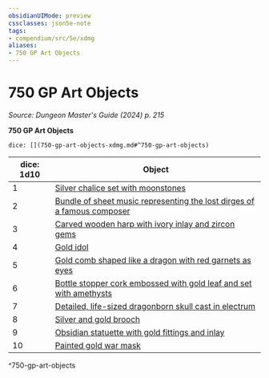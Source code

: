 ```yaml
---
obsidianUIMode: preview
cssclasses: json5e-note
tags:
- compendium/src/5e/xdmg
aliases:
- 750 GP Art Objects
---
```

# 750 GP Art Objects
*Source: Dungeon Master's Guide (2024) p. 215* 

**750 GP Art Objects**

`dice: [](750-gp-art-objects-xdmg.md#^750-gp-art-objects)`

| dice: 1d10 | Object |
|------------|--------|
| 1 | [Silver chalice set with moonstones](/3-Mechanics/CLI/items/silver-chalice-set-with-moonstones-xdmg.md) |
| 2 | [Bundle of sheet music representing the lost dirges of a famous composer](/3-Mechanics/CLI/items/bundle-of-sheet-music-representing-the-lost-dirges-of-a-famous-composer-xdmg.md) |
| 3 | [Carved wooden harp with ivory inlay and zircon gems](/3-Mechanics/CLI/items/carved-wooden-harp-with-ivory-inlay-and-zircon-gems-xdmg.md) |
| 4 | [Gold idol](/3-Mechanics/CLI/items/gold-idol-xdmg.md) |
| 5 | [Gold comb shaped like a dragon with red garnets as eyes](/3-Mechanics/CLI/items/gold-comb-shaped-like-a-dragon-with-red-garnets-as-eyes-xdmg.md) |
| 6 | [Bottle stopper cork embossed with gold leaf and set with amethysts](/3-Mechanics/CLI/items/bottle-stopper-cork-embossed-with-gold-leaf-and-set-with-amethysts-xdmg.md) |
| 7 | [Detailed, life-sized dragonborn skull cast in electrum](/3-Mechanics/CLI/items/detailed-life-sized-dragonborn-skull-cast-in-electrum-xdmg.md) |
| 8 | [Silver and gold brooch](/3-Mechanics/CLI/items/silver-and-gold-brooch-xdmg.md) |
| 9 | [Obsidian statuette with gold fittings and inlay](/3-Mechanics/CLI/items/obsidian-statuette-with-gold-fittings-and-inlay-xdmg.md) |
| 10 | [Painted gold war mask](/3-Mechanics/CLI/items/painted-gold-war-mask-xdmg.md) |
^750-gp-art-objects